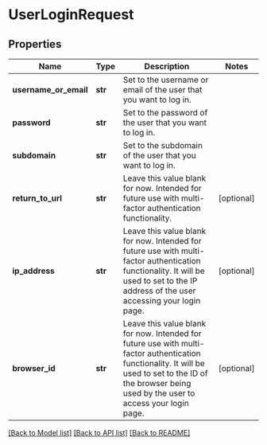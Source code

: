 # UserLoginRequest

## Properties
Name | Type | Description | Notes
------------ | ------------- | ------------- | -------------
**username_or_email** | **str** | Set to the username or email of the user that you want to log in. | 
**password** | **str** | Set to the password of the user that you want to log in. | 
**subdomain** | **str** | Set to the subdomain of the user that you want to log in. | 
**return_to_url** | **str** | Leave this value blank for now. Intended for future use with multi-factor authentication functionality. | [optional] 
**ip_address** | **str** | Leave this value blank for now. Intended for future use with multi-factor authentication functionality. It will be used to set to the IP address of the user accessing your login page. | [optional] 
**browser_id** | **str** | Leave this value blank for now. Intended for future use with multi-factor authentication functionality. It will be used to set to the ID of the browser being used by the user to access your login page. | [optional] 

[[Back to Model list]](../README.md#documentation-for-models) [[Back to API list]](../README.md#documentation-for-api-endpoints) [[Back to README]](../README.md)



